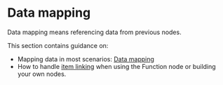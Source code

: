 # Data mapping

Data mapping means referencing data from previous nodes. 

This section contains guidance on:

* Mapping data in most scenarios: [Data mapping](/data/data-mapping/data-mapping-ui/)
* How to handle [item linking](/data/data-mapping/data-item-linking/) when using the Function node or building your own nodes. 
